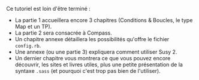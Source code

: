 Ce tutoriel est loin d'être terminé :

+ La partie 1 accueillera encore 3 chapitres (Conditions & Boucles, le type Map et un TP).
+ La partie 2 sera consacrée à Compass.
+ Un chapitre annexe détaillera les possibilités qu'offre le fichier `config.rb`.
+ Une annexe (ou une partie 3) expliquera comment utiliser Susy 2.
+ Un dernier chapitre vous montrera ce que vous pouvez encore découvrir, les sites et livres utiles, plus une petite présentation de la syntaxe `.sass` (et pourquoi c'est trop pas bien de l'utiliser).